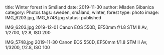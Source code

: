 title: Winter forest in Småland
date: 2019-11-30
author: Mladen Gibanica
category: Photos
tags: sweden, småland, winter, forest
type: photo
image: IMG_6203.jpg, IMG_5748.jpg
status: published

IMG_6203.jpg
2019-12-01
Canon EOS 550D, EF50mm f/1.8 STM II
Av, 1/2700, f/2.8, ISO 200


IMG_5748.jpg
2019-11-30
Canon EOS 550D, EF50mm f/1.8 STM II
Av, 1/3200, f/2.8, ISO 100